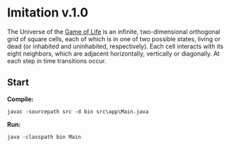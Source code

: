 # Imitation v.1.0
The Universe of the [Game of Life](https://en.wikipedia.org/wiki/Conway%27s_Game_of_Life) is an infinite, two-dimensional orthogonal grid of square cells, each of which is in one of two possible states, living or dead (or inhabited and uninhabited, respectively). Each cell interacts with its eight neighbors, which are adjacent horizontally, vertically or diagonally. At each step in time transitions occur.

## Start
**Compile:**

    javac -sourcepath src -d bin src\app\Main.java

**Run:**

    java -classpath bin Main
